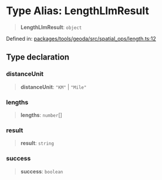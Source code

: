 # Type Alias: LengthLlmResult

> **LengthLlmResult**: `object`

Defined in: [packages/tools/geoda/src/spatial\_ops/length.ts:12](https://github.com/GeoDaCenter/openassistant/blob/0a6a7e7306d75a25dc968b3117f04cb7bd613bec/packages/tools/geoda/src/spatial_ops/length.ts#L12)

## Type declaration

### distanceUnit

> **distanceUnit**: `"KM"` \| `"Mile"`

### lengths

> **lengths**: `number`[]

### result

> **result**: `string`

### success

> **success**: `boolean`
